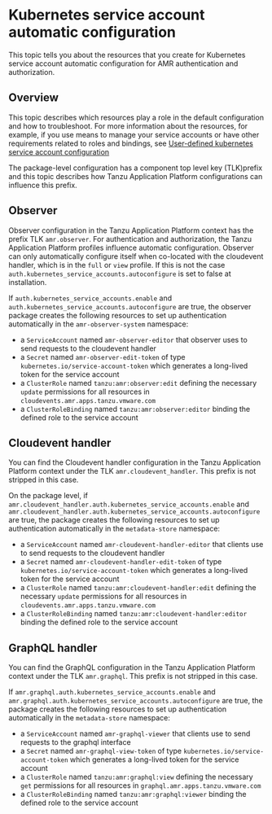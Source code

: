 # Kubernetes service account automatic configuration

This topic tells you about the resources that you create for Kubernetes service account automatic configuration for AMR
authentication and authorization. 

## <a id="overview"></a>Overview

This topic describes which resources play a role in the default configuration
and how to troubleshoot. For more information about the resources, for example,
if you use means to manage your service accounts or have other requirements
related to roles and bindings, see [User-defined kubernetes service account
configuration](auth-k8s-sa-user-defined.hbs.md)

The package-level configuration has a component top level key (TLK)prefix and
this topic describes how Tanzu Application Platform configurations can influence
this prefix.

## <a id="observer"></a>Observer

Observer configuration in the Tanzu Application Platform context has the prefix
TLK `amr.observer`. For authentication and authorization, the Tanzu Application
Platform profiles influence automatic configuration. Observer can only automatically
configure itself when co-located with the cloudevent handler, which is in the
`full` or `view` profile. If this is not the case
`auth.kubernetes_service_accounts.autoconfigure` is set to false at
installation.

If `auth.kubernetes_service_accounts.enable` and `auth.kubernetes_service_accounts.autoconfigure` are true, the observer package creates the following resources to set up authentication automatically in the `amr-observer-system` namespace:

- a `ServiceAccount` named `amr-observer-editor` that observer uses to send requests to the cloudevent handler
- a `Secret` named `amr-observer-edit-token` of type `kubernetes.io/service-account-token` which generates a long-lived token for the service account
- a `ClusterRole` named `tanzu:amr:observer:edit` defining the necessary `update` permissions for all resources in `cloudevents.amr.apps.tanzu.vmware.com`
- a `ClusterRoleBinding` named `tanzu:amr:observer:editor` binding the defined role to the service account

## <a id="cloudevent-handler"></a>Cloudevent handler

You can find the Cloudevent handler configuration in the Tanzu Application Platform context under the TLK `amr.cloudevent_handler`. This prefix is not stripped in this case.

On the package level, if `amr.cloudevent_handler.auth.kubernetes_service_accounts.enable` and `amr.cloudevent_handler.auth.kubernetes_service_accounts.autoconfigure` are true, the package  creates the following resources to set up authentication automatically in the `metadata-store` namespace:

- a `ServiceAccount` named `amr-cloudevent-handler-editor` that clients use to send requests to the cloudevent handler
- a `Secret` named `amr-cloudevent-handler-edit-token` of type `kubernetes.io/service-account-token` which generates a long-lived token for the service account
- a `ClusterRole` named `tanzu:amr:cloudevent-handler:edit` defining the necessary `update` permissions for all resources in `cloudevents.amr.apps.tanzu.vmware.com`
- a `ClusterRoleBinding` named `tanzu:amr:cloudevent-handler:editor` binding the defined role to the service account

## <a id="graphql-handler"></a>GraphQL handler

You can find the GraphQL configuration in the Tanzu Application Platform context under the TLK `amr.graphql`. This prefix is not stripped in this case.

If `amr.graphql.auth.kubernetes_service_accounts.enable` and `amr.graphql.auth.kubernetes_service_accounts.autoconfigure` are true, the package creates the following resources to set up authentication automatically in the `metadata-store` namespace:

- a `ServiceAccount` named `amr-graphql-viewer` that clients  use to send requests to the graphql interface
- a `Secret` named `amr-graphql-view-token` of type `kubernetes.io/service-account-token` which generates a long-lived token for the service account
- a `ClusterRole` named `tanzu:amr:graphql:view` defining the necessary `get` permissions for all resources in `graphql.amr.apps.tanzu.vmware.com`
- a `ClusterRoleBinding` named `tanzu:amr:graphql:viewer` binding the defined role to the service account